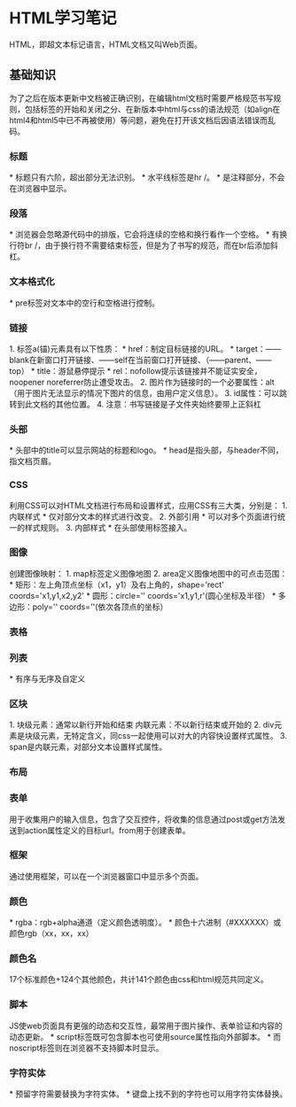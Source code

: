 <h1>HTML学习笔记</h1>  
HTML，即超文本标记语言，HTML文档又叫Web页面。      
<h2>基础知识</h2>  
为了之后在版本更新中文档被正确识别，在编辑html文档时需要严格规范书写规则，包括标签的开始和关闭之分、在新版本中html与css的语法规范（如align在html4和html5中已不再被使用）等问题，避免在打开该文档后因语法错误而乱码。      
<h3>标题</h3>  
* 标题只有六阶，超出部分无法识别。        
* 水平线标签是hr /。      
* <!-->是注释部分，不会在浏览器中显示。      
<h3>段落</h3>  
* 浏览器会忽略源代码中的排版，它会将连续的空格和换行看作一个空格。    
* 有换行符br /，由于换行符不需要结束标签，但是为了书写的规范，而在br后添加斜杠。    
<h3>文本格式化</h3>  
* pre标签对文本中的空行和空格进行控制。    
<h3>链接</h3>  
1. 标签a(锚)元素具有以下性质：    
    * href：制定目标链接的URL。    
    * target：——blank在新窗口打开链接、——self在当前窗口打开链接、（——parent、——top）    
    * title：游鼠悬停提示    
    * rel：nofollow提示该链接并不能证实安全，noopener noreferrer防止遭受攻击。    
2. 图片作为链接时的一个必要属性：alt（用于图片无法显示的情况下图片的信息，由用户定义信息）。    
3. id属性：可以跳转到此文档的其他位置。    
4. 注意：书写链接是子文件夹始终要带上正斜杠    
<h3>头部</h3>  
* 头部中的title可以显示网站的标题和logo。    
* head是指头部，与header不同，指文档页眉。    
<h3>CSS</h3>  
利用CSS可以对HTML文档进行布局和设置样式，应用CSS有三大类，分别是：      
1. 内联样式     
  * 仅对部分文本的样式进行改变。        
2. 外部引用        
  * 可以对多个页面进行统一的样式规则。      
3. 内部样式      
  * 在头部使用<link>标签接入。     
<h3>图像</h3>  
创建图像映射：    
1. map标签定义图像地图     
2. area定义图像地图中的可点击范围：    
  * 矩形：左上角顶点坐标（x1，y1）及右上角的，shape='rect' coords='x1,y1,x2,y2'     
  * 圆形：circle='' coords='x1,y1,r'(圆心坐标及半径）    
  * 多边形：poly='' coords=''(依次各顶点的坐标）      
<h3>表格</h3>    
<h3>列表</h3>  
* 有序与无序及自定义    
<h3>区块</h3>  
1. 块级元素：通常以新行开始和结束      
内联元素：不以新行结束或开始的     
2. div元素是块级元素，无特定含义，同css一起使用可以对大的内容快设置样式属性。      
3. span是内联元素，对部分文本设置样式属性。    
<h3>布局</h3>  
<h3>表单</h3>  
用于收集用户的输入信息，包含了交互控件，将收集的信息通过post或get方法发送到action属性定义的目标url。from用于创建表单。    
<h3>框架</h3>  
通过使用框架，可以在一个浏览器窗口中显示多个页面。    
<h3>颜色</h3>  
* rgba：rgb+alpha通道（定义颜色透明度）。    
* 颜色十六进制（#XXXXXX）或颜色rgb（xx，xx，xx）    
<h3>颜色名</h3>  
17个标准颜色+124个其他颜色，共计141个颜色由css和html规范共同定义。    
<h3>脚本</h3>  
JS使web页面具有更强的动态和交互性，最常用于图片操作、表单验证和内容的动态更新。    
* script标签既可包含脚本也可使用source属性指向外部脚本。    
* 而noscript标签则在浏览器不支持脚本时显示。    
<h3>字符实体</h3>  
* 预留字符需要替换为字符实体。     
* 键盘上找不到的字符也可以用字符实体替换。   

